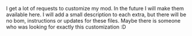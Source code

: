 I get a lot of requests to customize my mod.
In the future I will make them available here. I will add a small description to each extra, but there will be no bom, instructions or updates for these files.
Maybe there is someone who was looking for exactly this customization :D
